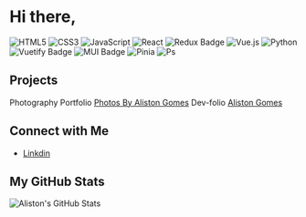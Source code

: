 # Hi there,
![HTML5](https://img.shields.io/badge/html5-%23E34F26.svg?style=for-the-badge&logo=html5&logoColor=white)
![CSS3](https://img.shields.io/badge/css3-%231572B6.svg?style=for-the-badge&logo=css3&logoColor=white)
![JavaScript](https://img.shields.io/badge/javascript-%23323330.svg?style=for-the-badge&logo=javascript&logoColor=%23F7DF1E)
![React](https://img.shields.io/badge/react-%2320232a.svg?style=for-the-badge&logo=react&logoColor=%2361DAFB)
![Redux Badge](https://img.shields.io/badge/Redux-764ABC?logo=redux&logoColor=fff&style=for-the-badge)
![Vue.js](https://img.shields.io/badge/vuejs-%2335495e.svg?style=for-the-badge&logo=vuedotjs&logoColor=%234FC08D)
![Python](https://img.shields.io/badge/python-3670A0?style=for-the-badge&logo=python&logoColor=ffdd54)
![Vuetify Badge](https://img.shields.io/badge/Vuetify-1867C0?logo=vuetify&logoColor=fff&style=for-the-badge)
![MUI Badge](https://img.shields.io/badge/MUI-007FFF?logo=mui&logoColor=fff&style=for-the-badge)
![Pinia](https://img.shields.io/badge/Pinia-%2335495e.svg?style=for-the-badge&logo=vuedotjs&logoColor=FFD63A)
![Ps](https://img.shields.io/badge/Adobe%20Photoshop-31A8FF?style=for-the-badge&logo=Adobe%20Photoshop&logoColor=black)



















## Projects

Photography Portfolio
[Photos By Aliston Gomes](https://photos-by-aliston-gomes.vercel.app)
Dev-folio
[Aliston Gomes](https://aliston-gomes-dev.vercel.app)
###
## Connect with Me
- [Linkdin](https://www.linkedin.com/in/aliston-inas-gomes-637787230utm_source=share&utm_campaign=share_via&utm_content=profile&utm_medium=ios_app)

## My GitHub Stats
![Aliston's GitHub Stats](https://github-readme-stats.vercel.app/api?username=aliston-gomes&show_icons=true&hide_title=true&hide_border=true)
